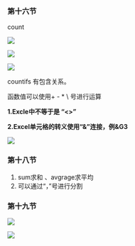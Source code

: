 ### 第十六节

count

![](file://E:笔记/.assets/04_day.md248.6788221.png)

![](file://E:笔记/.assets/04_day.md473.8746939.png)

![](file://E:笔记/.assets/04_day.md1289.4110094.png)

countifs 有包含关系。

函数值可以使用+ -  *  \ 号进行运算

**1.Excle中不等于是   “<>”**

**2.Excel单元格的转义使用“&”连接，例&G3**

![](file://E:笔记/.assets/04_day.md1411.2743454.png)

### 第十八节

1. sum求和 、avgrage求平均
2. 可以通过“，”号进行分割

### 第十九节

![](file://E:笔记/.assets/04_day.md9662.4089931.png)

![](file://E:笔记/.assets/04_day.md10183.0839634.png)
